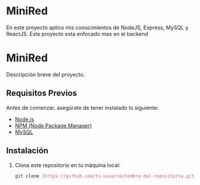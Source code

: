 # MiniRed
En este proyecto aplico mis conocimientos de NodeJS, Express, MySQL y ReactJS. Este proyecto esta enfocado mas en el backend


# MiniRed

Descripción breve del proyecto.

## Requisitos Previos

Antes de comenzar, asegúrate de tener instalado lo siguiente:

- [Node.js](https://nodejs.org/)
- [NPM (Node Package Manager)](https://www.npmjs.com/)
- [MySQL](https://www.mysql.com/)

## Instalación

1. Clona este repositorio en tu máquina local:

   ```bash
   git clone [https://github.com/tu-usuario/nombre-del-repositorio.git](https://github.com/JosueIsOffline/MiniRed.git)https://github.com/JosueIsOffline/MiniRed.git
